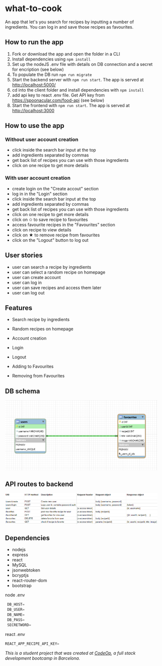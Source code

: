 # what-to-cook

An app that let's you search for recipes by inputting a number of ingredients. You can log in and save those recipes as favourites.

## How to run the app

1. Fork or download the app and open the folder in a CLI
2. Install dependencies using `npm install`
3. Set up the nodeJS .env file with details on DB connection and a secret for encription (see below)
4. To populate the DB run `npm run migrate`
5. Start the backend server with `npm run start`. The app is served at <http://localhost:5000/>
6. cd into the client folder and install dependencies with `npm install`
7. add api key to react .env file. Get API key from <https://spoonacular.com/food-api> (see below)
8. Start the frontend with `npm run start`. The app is served at <http://localhost:3000>

## How to use the app

### Without user account creation

- click inside the search bar input at the top
- add ingredients separated by commas
- get back list of recipes you can use with those ingredients
- click on one recipe to get more details

### With user account creation

- create login on the "Create accout" section
- log in in the "Login" section
- click inside the search bar input at the top
- add ingredients separated by commas
- get back list of recipes you can use with those ingredients
- click on one recipe to get more details
- click on ✩ to save recipe to favourites
- access favourite recipes in the "Favourites" section
- click on recipe to view details
- click on ★ to remove recipe from favourites
- click on the "Logout" button to log out

## User stories

- user can search a recipe by ingredients
- user can select a random recipe on homepage
- user can create account
- user can log in
- user can save recipes and access them later
- user can log out

## Features

- Search recipe by ingredients

- Random recipes on homepage

- Account creation

- Login

- Logout

- Adding to Favourites

- Removing from Favourites

## DB schema

![DBschema](/images/db_schema.png)

## API routes to backend

![routes](/images/api_routes.png)

## Dependencies

- nodejs
- express
- react
- MySQL
- jsonwebtoken
- bcryptjs
- react-router-dom
- bootstrap

node .env

```javascript
 DB_HOST=
 DB_USER=
 DB_NAME=
 DB_PASS=
 SECRETWORD=
```

react .env

```javascript
REACT_APP_RECIPE_API_KEY=
```

_This is a student project that was created at [CodeOp](http://codeop.tech), a full stack development bootcamp in Barcelona._
